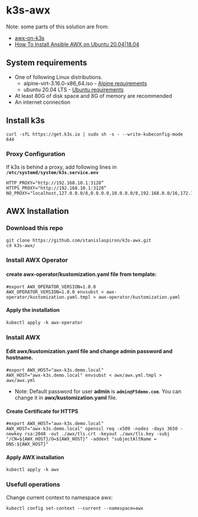 # k3s-awx

Note: some parts of this solution are from:
- [awx-on-k3s](https://github.com/kurokobo/awx-on-k3s)
- [How To Install Ansible AWX on Ubuntu 20.04|18.04](https://computingforgeeks.com/how-to-install-ansible-awx-on-ubuntu-linux/)

## System requirements
- One of following Linux distributions.
  - alpine-virt-3.16.0-x86_64.iso - [Alpine requirements](k3s-alpine-requirements.md)
  - ubuntu 20.04 LTS - [Ubuntu requirements](k3s-ubuntu-requirements.md)
- At least 80G of disk space and 8G of memory are recommended
- An internet connection

## Install k3s

```
curl -sfL https://get.k3s.io | sudo sh -s - --write-kubeconfig-mode 644
```


### Proxy Configuration
If k3s is behind a proxy, add following lines in **`/etc/systemd/system/k3s.service.env`**

```
HTTP_PROXY="http://192.168.10.1:3128“
HTTPS_PROXY="http://192.168.10.1:3128“
NO_PROXY="localhost,127.0.0.0/8,0.0.0.0,10.0.0.0/8,192.168.0.0/16,172.16.0.0/12,internal.example.com” 
```

## AWX Installation

### Download this repo
```
git clone https://github.com/stanislaspiron/k3s-awx.git
cd k3s-awx/
```

### Install AWX Operator

#### create awx-operator/kustomization.yaml file from template:

```
#export AWX_OPERATOR_VERSION=1.0.0
AWX_OPERATOR_VERSION=1.0.0 envsubst < awx-operator/kustomization.yaml.tmpl > awx-operator/kustomization.yaml
```

#### Apply the installation

```
kubectl apply -k awx-operator
```

### Install AWX

#### Edit awx/kustomization.yaml file and change admin password and hostname.

```
#export AWX_HOST="awx-k3s.demo.local"
AWX_HOST="awx-k3s.demo.local" envsubst < awx/awx.yml.tmpl > awx/awx.yml
```
* Note: Default password for user **admin** is **`admin@F5demo.com`**. You can change it in **awx/kustomization.yaml** file.

#### Create Certificate for HTTPS

```
#export AWX_HOST="awx-k3s.demo.local"
AWX_HOST="awx-k3s.demo.local" openssl req -x509 -nodes -days 3650 -newkey rsa:2048 -out ./awx/tls.crt -keyout ./awx/tls.key -subj "/CN=${AWX_HOST}/O=${AWX_HOST}" -addext "subjectAltName = DNS:${AWX_HOST}"
```

#### Apply AWX installation

```
kubectl apply -k awx
```

### Usefull operations

Change current context to namespace awx:

```
kubectl config set-context --current --namespace=awx
```

